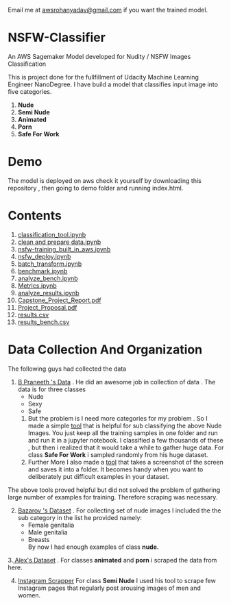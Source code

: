Email me at awsrohanyadav@gmail.com if you want the trained model. 

# NSFW-Classifier
An AWS Sagemaker Model developed for Nudity / NSFW Images Classification <br>


This is project done for the fullfillment of Udacity Machine Learning Engineer NanoDegree. I have build a model that classifies 
input image into five categories.
1. **Nude** 
2. **Semi Nude**
3. **Animated**
4. **Porn**
5. **Safe For Work**

# Demo 
The model is deployed on aws check it yourself by downloading this repository , then going to demo folder and running index.html.


# Contents
1. [classification_tool.ipynb](https://github.com/deepanshu-yadav/NSFW-Classifier/blob/master/classification_tool.ipynb)
2. [clean and prepare data.ipynb](https://github.com/deepanshu-yadav/NSFW-Classifier/blob/master/clean%20and%20prepare%20data.ipynb)
3. [nsfw-training_built_in_aws.ipynb](https://github.com/deepanshu-yadav/NSFW-Classifier/blob/master/nsfw-training_built_in_aws.ipynb)
4. [nsfw_deploy.ipynb](https://github.com/deepanshu-yadav/NSFW-Classifier/blob/master/nsfw_deploy.ipynb)
5. [batch_transform.ipynb](https://github.com/deepanshu-yadav/NSFW-Classifier/blob/master/batch_transform.ipynb)
6. [benchmark.ipynb](https://github.com/deepanshu-yadav/NSFW-Classifier/blob/master/benchmark.ipynb)
7. [analyze_bench.ipynb](https://github.com/deepanshu-yadav/NSFW-Classifier/blob/master/analyze_bench.ipynb)
8. [Metrics.ipynb](https://github.com/deepanshu-yadav/NSFW-Classifier/blob/master/Metrics.ipynb)
9. [analyze_results.ipynb ](https://github.com/deepanshu-yadav/NSFW-Classifier/blob/master/analyze_results.ipynb)
10. [Capstone_Project_Report.pdf](https://github.com/deepanshu-yadav/NSFW-Classifier/blob/master/Capstone_Project_Report.pdf)
11. [Project_Proposal.pdf](https://github.com/deepanshu-yadav/NSFW-Classifier/blob/master/Project_Proposal.pdf)
12. [results.csv](https://github.com/deepanshu-yadav/NSFW-Classifier/blob/master/results.csv)
13. [results_bench.csv](https://github.com/deepanshu-yadav/NSFW-Classifier/blob/master/results_bench.csv)

        
         
             
  




#  Data Collection And Organization
The following guys had collected the data 
1. [B Praneeth 's Data](https://archive.org/details/NudeNet_classifier_dataset_v1) . He did an awesome job in collection 
of data . The data is for three classes <br>
   * Nude 
   * Sexy 
   *  Safe 
   1. But the problem is I need more categories for my problem . So I made a simple [tool](https://github.com/deepanshu-yadav/NSFW-Classifier/blob/master/classification_tool.ipynb) that is helpful for sub classifying the above Nude Images. You just keep all the training samples in one folder and run and run it in a jupyter notebook.
I classified a few thousands of these , but then i realized that it would take a while to gather huge data. For class **Safe For Work** i sampled randomly from his huge dataset.
   2. Further More I also made a [tool](https://github.com/deepanshu-yadav/NSFW-Classifier/blob/master/useful_scripts/useful_scripts/example.py) that takes a screenshot of the screen and saves it into a folder. It becomes handy when you want to deliberately put  difficult examples in your dataset.   

The above tools proved helpful but did not solved the problem of gathering large number of examples for training. Therefore scraping was necessary.

2. [Bazarov 's Dataset](https://github.com/EBazarov/nsfw_data_source_urls) . For collecting  set of nude images I included the the sub category in the list he provided namely: <br>
   * Female genitalia
   * Male genitalia 
   * Breasts <br>
By now I had enough examples of class **nude.** <br>


3.[ Alex's Dataset](https://github.com/alex000kim/nsfw_data_scraper/tree/master/raw_data) . For classes **animated** and **porn** i scraped the data from here.
  

4.  [Instagram Scrapper](https://github.com/rarcega/instagram-scraper) For class **Semi Nude** I used his tool to scrape few Instagram pages that regularly post arousing images of men and women.  
